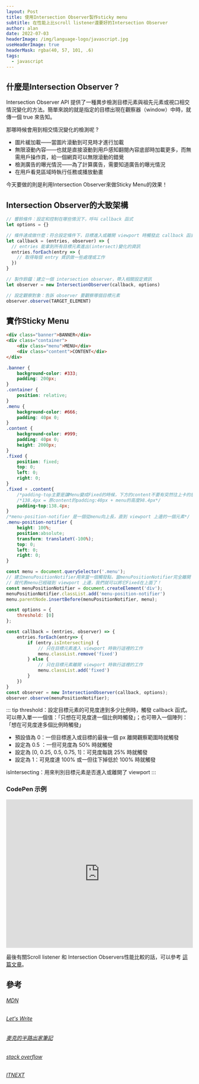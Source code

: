 ```yaml
---
layout: Post
title: 使用Intersection Observer製作sticky menu
subtitle: 在性能上比scroll listener還要好的Intersection Observer
author: alan
date: 2022-07-03
headerImage: /img/language-logo/javascript.jpg
useHeaderImage: true
headerMask: rgba(40, 57, 101, .6)
tags:
  - javascript
---
```



## 什麼是Intersection Observer ?

Intersection Observer API 提供了一種異步檢測目標元素與祖先元素或視口相交情況變化的方法。簡單來說的就是指定的目標出現在觀察器（window）中時，就傳一個 true 來告知。

那哪時候會用到相交情況變化的檢測呢 ?

- 圖片緩加載——當圖片滾動到可見時才進行加載
- 無限滾動內容——也就是直接滾動到用戶感知翻閱內容底部時加載更多，而無需用戶操作頁，給一個網頁可以無限滾動的錯覺
- 檢測廣告的曝光情況——為了計算廣告，需要知道廣告的曝光情況
- 在用戶看見區域時執行任務或播放動畫

今天要做的則是利用Intersection Observer來做Sticky Menu的效果！

## Intersection Observer的大致架構
```js
// 響鈴條件：設定和控制在哪些情況下，呼叫 callback 函式
let options = {}

// 條件達成做什麼：符合設定條件下，目標進入或離開 viewport 時觸發此 callback 函式
let callback = (entries, observer) => {
  // entries 能拿到所有目標元素進出(intersect)變化的資訊
  entries.forEach(entry => {
    // 取得每個 entry 資訊做一些處理或工作
  })
}

// 製作鈴鐺：建立一個 intersection observer，帶入相關設定資訊
let observer = new IntersectionObserver(callback, options)

// 設定觀察對象：告訴 observer 要觀察哪個目標元素
observer.observe(TARGET_ELEMENT)
```

## 實作Sticky Menu

<CodeGroup>
<CodeGroupItem title="HTML" active>

```html
<div class="banner">BANNER</div>
<div class="container">
    <div class="menu">MENU</div>
    <div class="content">CONTENT</div>
</div>
```

</CodeGroupItem>

<CodeGroupItem title="CSS">

```css
.banner {
    background-color: #333;
    padding: 200px;
}
.container {
    position: relative;
}
.menu {
    background-color: #666;
    padding: 40px 0;
}
.content {
    background-color: #999;
    padding: 40px 0;
    height: 2000px;
}
.fixed {
    position: fixed;
    top: 0;
    left: 0;
    right: 0;
}
.fixed + .content{
    /*padding-top主要是讓Menu變成Fixed的時候，下方的content不要有突然往上卡的感覺*/
    /*138.4px = 原content的padding:40px + menu的高度98.4px*/
    padding-top:138.4px; 
}
/*menu-position-notifier 是一個從menu向上長，直到 viewport 上邊的一個元素*/
.menu-position-notifier {
    height: 100%;
    position:absolute;
    transform: translateY(-100%);
    top: 0;
    left: 0;
    right: 0;
}
```

</CodeGroupItem>
<CodeGroupItem title="JS">

```js
const menu = document.querySelector('.menu');
// 建立menuPositionNotifier用來當一個觸發點，當menuPositionNotifier完全離開 viewport
// 就代表menu已經碰到 viewport 上邊，我們就可以將它Fixed在上面了！
const menuPositionNotifier = document.createElement('div');
menuPositionNotifier.classList.add('menu-position-notifier')
menu.parentNode.insertBefore(menuPositionNotifier, menu);

const options = {
    threshold: [0]
};

const callback = (entries, observer) => {
    entries.forEach(entry=> {
        if (entry.isIntersecting) {
            // 只在目標元素進入 viewport 時執行這裡的工作
            menu.classList.remove('fixed')
        } else {
            // 只在目標元素離開 viewport 時執行這裡的工作
            menu.classList.add('fixed')
        }
    })
}
const observer = new IntersectionObserver(callback, options);
observer.observe(menuPositionNotifier);
```

</CodeGroupItem>
</CodeGroup>


::: tip
threshold：設定目標元素的可見度達到多少比例時，觸發 callback 函式。可以帶入單一一個值：「只想在可見度達一個比例時觸發」；也可帶入一個陣列：「想在可見度達多個比例時觸發」
- 預設值為 0：一但目標進入或目標的最後一個 px 離開觀察範圍時就觸發
- 設定為 0.5 ：一但可見度為 50% 時就觸發
- 設定為 [0, 0.25, 0.5, 0.75, 1]：可見度每跳 25% 時就觸發
- 設定為 1：可見度達 100% 或一但往下掉低於 100% 時就觸發

isIntersecting：用來判別目標元素是否進入或離開了 viewport
:::

### CodePen 示例

<iframe height="400" style="width: 100%;" scrolling="no" title="IntersectionObserver" src="https://codepen.io/alan-zl/embed/jOzPKZR?default-tab=html%2Cresult" frameborder="no" loading="lazy" allowtransparency="true" allowfullscreen="true">
  See the Pen <a href="https://codepen.io/alan-zl/pen/jOzPKZR">
  IntersectionObserver</a> by Alan (<a href="https://codepen.io/alan-zl">@alan-zl</a>)
  on <a href="https://codepen.io">CodePen</a>.
</iframe>

最後有關Scroll listener 和 Intersection Observers性能比較的話，可以參考 [這篇文章](https://itnext.io/1v1-scroll-listener-vs-intersection-observers-469a26ab9eb6)。

## 參考
###### [MDN](https://developer.mozilla.org/zh-CN/docs/Web/API/Intersection_Observer_API)
###### [Let's Write](https://www.letswrite.tw/intersection-oserver-basic/)
###### [麥克的半路出家筆記](https://medium.com/%E9%BA%A5%E5%85%8B%E7%9A%84%E5%8D%8A%E8%B7%AF%E5%87%BA%E5%AE%B6%E7%AD%86%E8%A8%98/%E8%AA%8D%E8%AD%98-intersection-observer-api-%E5%AF%A6%E4%BD%9C-lazy-loading-%E5%92%8C-infinite-scroll-c8d434ad218c)
###### [stack overflow](https://stackoverflow.com/questions/57253460/sticky-header-implementation-with-intersectionobserver)
###### [ITNEXT](https://itnext.io/1v1-scroll-listener-vs-intersection-observers-469a26ab9eb6)